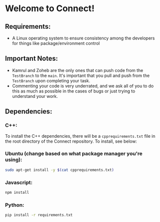 # Welcome to Connect!

## Requirements:

- A Linux operating system to ensure consistency among the developers for things like package/environment control

## Important Notes:

- Kamrul and Zoheb are the only ones that can push code from the `TestBranch` to the `main`. It's important that you pull and push from the `TestBranch` upon completing your task.
- Commenting your code is very underrated, and we ask all of you to do this as much as possible in the cases of bugs or just trying to understand your work.

## Dependencies:

### C++:
To install the C++ dependencies, there will be a `cpprequirements.txt` file in the root directory of the Connect repository. To install, see below:
### Ubuntu (change based on what package manager you're using):
```bash
sudo apt-get install -y $(cat cpprequirements.txt)
```
### Javascript:
```bash
npm install
```
### Python:
```bash
pip install -r requirements.txt
```
